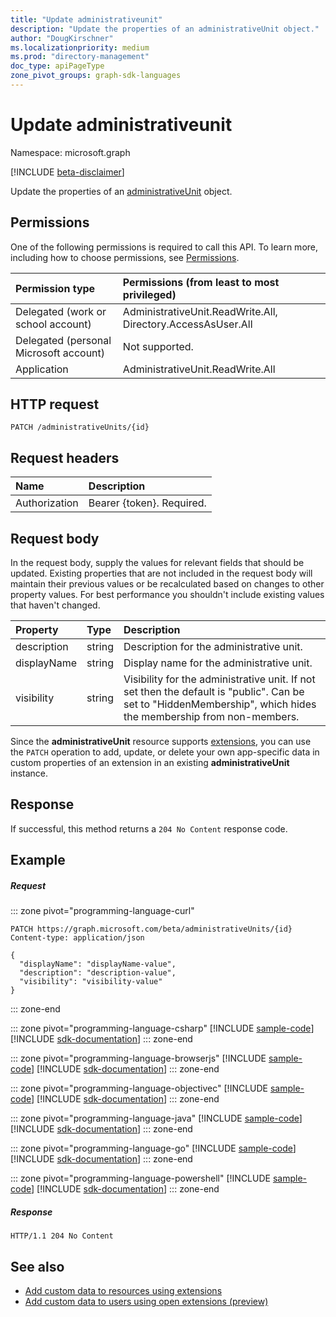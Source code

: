 ```yaml
---
title: "Update administrativeunit"
description: "Update the properties of an administrativeUnit object."
author: "DougKirschner"
ms.localizationpriority: medium
ms.prod: "directory-management"
doc_type: apiPageType
zone_pivot_groups: graph-sdk-languages
---
```


# Update administrativeunit

Namespace: microsoft.graph

[!INCLUDE [beta-disclaimer](../../includes/beta-disclaimer.md)]

Update the properties of an [administrativeUnit](../resources/administrativeunit.md) object.
## Permissions
One of the following permissions is required to call this API. To learn more, including how to choose permissions, see [Permissions](/graph/permissions-reference).

|Permission type      | Permissions (from least to most privileged)              |
|:--------------------|:---------------------------------------------------------|
|Delegated (work or school account) | AdministrativeUnit.ReadWrite.All, Directory.AccessAsUser.All    |
|Delegated (personal Microsoft account) | Not supported.    |
|Application | AdministrativeUnit.ReadWrite.All |

## HTTP request
<!-- { "blockType": "ignored" } -->
```http
PATCH /administrativeUnits/{id}
```

## Request headers

| Name      |Description|
|:----------|:----------|
| Authorization  | Bearer {token}. Required. |

## Request body

In the request body, supply the values for relevant fields that should be updated. Existing properties that are not included in the request body will maintain their previous values or be recalculated based on changes to other property values. For best performance you shouldn't include existing values that haven't changed.

| Property   | Type |Description|
|:---------------|:--------|:----------|
|description|string|Description for the administrative unit.|
|displayName|string|Display name for the administrative unit.|
|visibility|string|Visibility for the administrative unit. If not set then the default is "public". Can be set to "HiddenMembership", which hides the membership from non-members.|

Since the **administrativeUnit** resource supports [extensions](/graph/extensibility-overview), you can use the `PATCH` operation to 
add, update, or delete your own app-specific data in custom properties of an extension in an existing **administrativeUnit** instance.

## Response

If successful, this method returns a `204 No Content` response code.

## Example

##### Request

::: zone pivot="programming-language-curl"
<!-- {
  "blockType": "request",
  "name": "update_administrativeunit"
}-->
```http
PATCH https://graph.microsoft.com/beta/administrativeUnits/{id}
Content-type: application/json

{
  "displayName": "displayName-value",
  "description": "description-value",
  "visibility": "visibility-value"
}
```

::: zone-end

::: zone pivot="programming-language-csharp"
[!INCLUDE [sample-code](../includes/snippets/csharp/update-administrativeunit-csharp-snippets.md)]
[!INCLUDE [sdk-documentation](../includes/snippets/snippets-sdk-documentation-link.md)]
::: zone-end

::: zone pivot="programming-language-browserjs"
[!INCLUDE [sample-code](../includes/snippets/javascript/update-administrativeunit-javascript-snippets.md)]
[!INCLUDE [sdk-documentation](../includes/snippets/snippets-sdk-documentation-link.md)]
::: zone-end

::: zone pivot="programming-language-objectivec"
[!INCLUDE [sample-code](../includes/snippets/objc/update-administrativeunit-objc-snippets.md)]
[!INCLUDE [sdk-documentation](../includes/snippets/snippets-sdk-documentation-link.md)]
::: zone-end

::: zone pivot="programming-language-java"
[!INCLUDE [sample-code](../includes/snippets/java/update-administrativeunit-java-snippets.md)]
[!INCLUDE [sdk-documentation](../includes/snippets/snippets-sdk-documentation-link.md)]
::: zone-end

::: zone pivot="programming-language-go"
[!INCLUDE [sample-code](../includes/snippets/go/update-administrativeunit-go-snippets.md)]
[!INCLUDE [sdk-documentation](../includes/snippets/snippets-sdk-documentation-link.md)]
::: zone-end

::: zone pivot="programming-language-powershell"
[!INCLUDE [sample-code](../includes/snippets/powershell/update-administrativeunit-powershell-snippets.md)]
[!INCLUDE [sdk-documentation](../includes/snippets/snippets-sdk-documentation-link.md)]
::: zone-end

##### Response

<!-- {
  "blockType": "response"
} -->
```http
HTTP/1.1 204 No Content
```

## See also

- [Add custom data to resources using extensions](/graph/extensibility-overview)
- [Add custom data to users using open extensions (preview)](/graph/extensibility-open-users)
<!--
- [Add custom data to groups using schema extensions (preview)](/graph/extensibility-schema-groups)
-->

<!-- uuid: 8fcb5dbc-d5aa-4681-8e31-b001d5168d79
2015-10-25 14:57:30 UTC -->
<!--
{
  "type": "#page.annotation",
  "description": "Update administrativeunit",
  "keywords": "",
  "section": "documentation",
  "tocPath": "",
  "suppressions": [
  ]
}
-->

